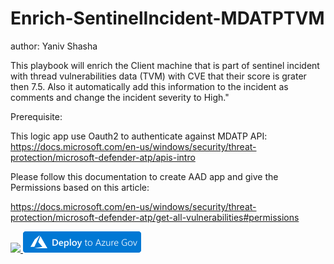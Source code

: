 # Enrich-SentinelIncident-MDATPTVM
author: Yaniv Shasha

This playbook will enrich the Client machine that is part of sentinel incident with thread vulnerabilities data (TVM) with CVE that their score is grater then 7.5.
Also it automatically add this information to the incident as comments and change the incident severity to High."


Prerequisite:

This logic app use Oauth2 to authenticate against MDATP API:
https://docs.microsoft.com/en-us/windows/security/threat-protection/microsoft-defender-atp/apis-intro 

Please follow this documentation to create AAD app and give the Permissions based on this article:

https://docs.microsoft.com/en-us/windows/security/threat-protection/microsoft-defender-atp/get-all-vulnerabilities#permissions

<a href=https://portal.azure.com/#create/Microsoft.Template/uri/https%3A%2F%2Fraw.githubusercontent.com%2FAzure%2FAzure-Sentinel%2Fmaster%2FPlaybooks%2FEnrich-SentinelIncident-MDATPTVM%2Fazuredeploy.json target="_blank">
    <img src=https://aka.ms/deploytoazurebutton/>
</a>
<a href="https://portal.azure.us/#create/Microsoft.Template/uri/https%3A%2F%2Fraw.githubusercontent.com%2FYaniv-Shasha%2FSentinel%2Fmaster%2FPlaybooks%2FEnrich-SentinelIncident-MDATPTVM%2Fazuredeploy.json" target="_blank">
<img src="https://raw.githubusercontent.com/Azure/azure-quickstart-templates/master/1-CONTRIBUTION-GUIDE/images/deploytoazuregov.png"/>
</a>